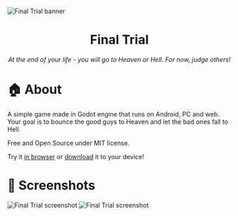 <img src="./finaltrial-banner2.png" alt="Final Trial banner" />

<h1 align="center">Final Trial</h3>
<p align=center><i>At the end of your life - you will go to Heaven or Hell. For now, judge others!</i></p>

<h1>🏠 About</h1>
A simple game made in Godot engine that runs on Android, PC and web. Your goal is to bounce the good guys to Heaven and let the bad ones fall to Hell.

Free and Open Source under MIT license.

Try it [in browser](https://bozisoud.tomkoid.cz) or [download](https://codeberg.org/dystopia/final-trial/releases/latest/) it to your device!

<h1>🎦 Screenshots</h1>
<img src="./readme/screen1.png" alt="Final Trial screenshot" />
<img src="./readme/screen3.png" alt="Final Trial screenshot" />
